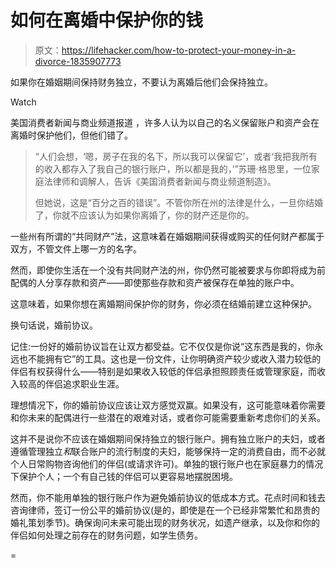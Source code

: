 # 如何在离婚中保护你的钱

> 原文：<https://lifehacker.com/how-to-protect-your-money-in-a-divorce-1835907773>

如果你在婚姻期间保持财务独立，不要认为离婚后他们会保持独立。

Watch

美国消费者新闻与商业频道报道 ，许多人认为以自己的名义保留账户和资产会在离婚时保护他们，但他们错了。

> “人们会想，‘嗯，房子在我的名下，所以我可以保留它’，或者‘我把我所有的收入都存入了我自己的银行账户，所以都是我的，’”苏珊·格思里，一位家庭法律师和调解人，告诉《美国消费者新闻与商业频道制造》。
> 
> 但她说，这是“百分之百的错误”。不管你所在州的法律是什么，一旦你结婚了，你就不应该认为如果你离婚了，你的财产还是你的。

一些州有所谓的“共同财产”法，这意味着在婚姻期间获得或购买的任何财产都属于双方，不管文件上哪一方的名字。

然而，即使你生活在一个没有共同财产法的州，你仍然可能被要求与你即将成为前配偶的人分享存款和资产——即使那些存款和资产被保存在单独的账户中。

这意味着，如果你想在离婚期间保护你的财务，你必须在结婚前建立这种保护。

换句话说，婚前协议。

记住:一份好的婚前协议旨在让双方都受益。它不仅仅是你说“这东西是我的，你永远也不能拥有它”的工具。这也是一份文件，让你明确资产较少或收入潜力较低的伴侣有权获得什么——特别是如果收入较低的伴侣承担照顾责任或管理家庭，而收入较高的伴侣追求职业生涯。

理想情况下，你的婚前协议应该让双方感觉双赢。如果没有，这可能意味着你需要和你未来的配偶进行一些潜在的艰难对话，或者你可能需要重新考虑你们的关系。

这并不是说你不应该在婚姻期间保持独立的银行账户。拥有独立账户的夫妇，或者遵循管理独立*和*联合账户的流行制度的夫妇，能够保持一定的消费自由，而不必就个人日常购物咨询他们的伴侣(或请求许可)。单独的银行账户也在家庭暴力的情况下保护个人；一个有自己钱的伴侣可以更容易地摆脱困境。

然而，你不能用单独的银行账户作为避免婚前协议的低成本方式。花点时间和钱去咨询律师，签订一份公平的婚前协议(是的，即使是在一个已经非常繁忙和昂贵的婚礼策划季节)。确保询问未来可能出现的财务状况，如遗产继承，以及你和你的伴侣如何处理之前存在的财务问题，如学生债务。

=